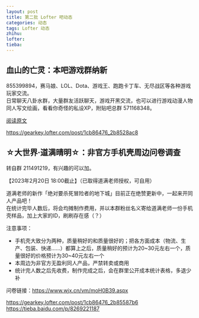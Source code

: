 ```yaml
---
layout: post
title: 第二批 Lofter 吧动态
categories: 动态
tags: Lofter 动态
zhihu: 
lofter: 
tieba: 
---
```


## 血山的亡灵：本吧游戏群纳新

855399894，赛马娘、LOL、Dota、游戏王、跑跑卡丁车、无尽战区等各种游戏玩家交流。  
日常聊天八卦水群，大量群友活跃聊天，游戏开黑交流，也可以进行游戏动漫人物同人写文绘画，看看你奇怪的私设XP，附贴吧总群 571168348。

[阅读原文](https://tieba.baidu.com/p/8266139685)

https://gearkey.lofter.com/post/1cb86476_2b8528ac8

## ☆大世界·道满晴明☆：非官方手机壳周边问卷调查

转自群 211491219，有兴趣的可以加。

【2023年2月20日 18:00截止】（已取得道满老师授权，可自用）

道满老师的新作「绝对要杀死冒险者的地下城」目前正在绝赞更新中，一起来开同人产品吧！  
在统计完毕人数后，将会均摊制作费用，并以本群粉丝名义寄给道满老师一份手机壳样品，加上大家的ID，刷刷存在感（？）

注意事项：

+ 手机壳大致分为两种，质量稍好的和质量很好的；把各方面成本（物流、生产、包装、快递……）都算上之后，质量稍好的预计为20~30元左右一个，质量很好的价格预计为30~40元左右一个
+ 本周边为非官方无盈利同人产品，严禁转卖或商用
+ 统计完人数之后先收费，制作完成之后，会在群里公开成本统计表格，多退少补

问卷链接：https://www.wjx.cn/vm/moH0B39.aspx

https://gearkey.lofter.com/post/1cb86476_2b85587b6
https://tieba.baidu.com/p/8269221187